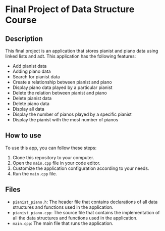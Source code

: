 # Final Project of Data Structure Course

## Description

This final project is an application that stores pianist and piano data using linked lists and adt. This application has the following features:
* Add pianist data
* Adding piano data
* Search for pianist data
* Create a relationship between pianist and piano
* Display piano data played by a particular pianist
* Delete the relation between pianist and piano
* Delete pianist data
* Delete piano data
* Display all data
* Display the number of pianos played by a specific pianist
* Display the pianist with the most number of pianos

## How to use

To use this app, you can follow these steps:

1. Clone this repository to your computer.
2. Open the `main.cpp` file in your code editor.
3. Customize the application configuration according to your needs.
4. Run the `main.cpp` file.

## Files

* `pianist_piano.h`: The header file that contains declarations of all data structures and functions used in the application.
* `pianist_piano.cpp`: The source file that contains the implementation of all the data structures and functions used in the application.
* `main.cpp`: The main file that runs the application.
